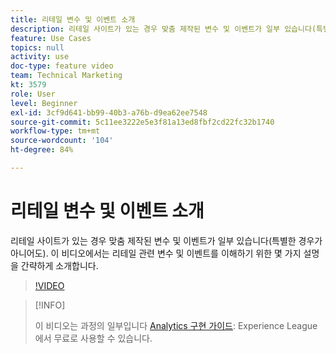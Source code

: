 ```yaml
---
title: 리테일 변수 및 이벤트 소개
description: 리테일 사이트가 있는 경우 맞춤 제작된 변수 및 이벤트가 일부 있습니다(특별한 경우가 아니어도). 이 비디오에서는 리테일 관련 변수 및 이벤트를 이해하기 위한 몇 가지 설명을 간략하게 소개합니다.
feature: Use Cases
topics: null
activity: use
doc-type: feature video
team: Technical Marketing
kt: 3579
role: User
level: Beginner
exl-id: 3cf9d641-bb99-40b3-a76b-d9ea62ee7548
source-git-commit: 5c11ee3222e5e3f81a13ed8fbf2cd22fc32b1740
workflow-type: tm+mt
source-wordcount: '104'
ht-degree: 84%

---
```


# 리테일 변수 및 이벤트 소개

리테일 사이트가 있는 경우 맞춤 제작된 변수 및 이벤트가 일부 있습니다(특별한 경우가 아니어도). 이 비디오에서는 리테일 관련 변수 및 이벤트를 이해하기 위한 몇 가지 설명을 간략하게 소개합니다.

>[!VIDEO](https://video.tv.adobe.com/v/28750/?quality=12)

>[!INFO]
>
> 이 비디오는 과정의 일부입니다 [Analytics 구현 가이드](https://experienceleague.adobe.com/?recommended=Analytics-D-1-2019.1): Experience League에서 무료로 사용할 수 있습니다.